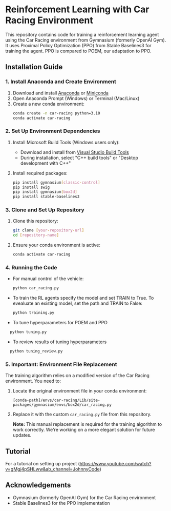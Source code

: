 # Reinforcement Learning with Car Racing Environment

This repository contains code for training a reinforcement learning agent using the Car Racing environment from Gymnasium (formerly OpenAI Gym). It uses Proximal Policy Optimization (PPO) from Stable Baselines3 for training the agent. PPO is compared to POEM, our adaptation to PPO.

## Installation Guide

### 1. Install Anaconda and Create Environment

1. Download and install [Anaconda](https://www.anaconda.com/download/) or [Miniconda](https://docs.conda.io/en/latest/miniconda.html)
2. Open Anaconda Prompt (Windows) or Terminal (Mac/Linux)
3. Create a new conda environment:
   ```bash
   conda create -n car-racing python=3.10
   conda activate car-racing
   ```

### 2. Set Up Environment Dependencies

1. Install Microsoft Build Tools (Windows users only):
   - Download and install from [Visual Studio Build Tools](https://visualstudio.microsoft.com/downloads/?q=build+tools)
   - During installation, select "C++ build tools" or "Desktop development with C++"

2. Install required packages:
   ```bash
   pip install gymnasium[classic-control]
   pip install swig
   pip install gymnasium[box2d]
   pip install stable-baselines3
   ```

### 3. Clone and Set Up Repository

1. Clone this repository:
   ```bash
   git clone [your-repository-url]
   cd [repository-name]
   ```

2. Ensure your conda environment is active:
   ```bash
   conda activate car-racing
   ```

### 4. Running the Code

- For manual control of the vehicle:
  ```bash
  python car_racing.py
  ```

- To train the RL agents specify the model and set TRAIN to True. To evealuate an existing model, set the path and TRAIN to False:
  ```bash
  python training.py
  ```

- To tune hyperparameters for POEM and PPO
```bash
  python tuning.py
  ```

- To review results of tuning hyperparameters
```bash
  python tuning_review.py
  ```


### 5. Important: Environment File Replacement

The training algorithm relies on a modified version of the Car Racing environment. You need to:

1. Locate the original environment file in your conda environment:
   ```
   [conda-path]/envs/car-racing/Lib/site-packages/gymnasium/envs/box2d/car_racing.py
   ```

2. Replace it with the custom `car_racing.py` file from this repository.

   **Note:** This manual replacement is required for the training algorithm to work correctly. We're working on a more elegant solution for future updates.

## Tutorial

For a tutorial on setting up project (https://www.youtube.com/watch?v=gMgj4pSHLww&ab_channel=JohnnyCode)

<!-- ## License -->



## Acknowledgements

- Gymnasium (formerly OpenAI Gym) for the Car Racing environment
- Stable Baselines3 for the PPO implementation
